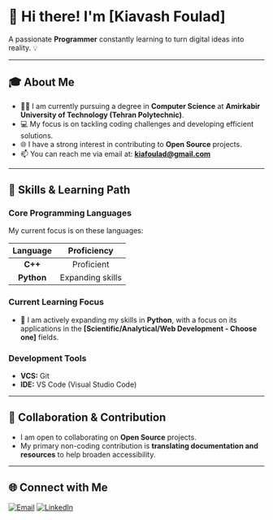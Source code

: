 # 👋 Hi there! I'm [Kiavash Foulad]

A passionate **Programmer** constantly learning to turn digital ideas into reality. 💡

---

## 🎓 About Me

- 🧑‍🎓 I am currently pursuing a degree in **Computer Science** at **Amirkabir University of Technology (Tehran Polytechnic)**.
- 💻 My focus is on tackling coding challenges and developing efficient solutions.
- 🌐 I have a strong interest in contributing to **Open Source** projects.
- 📫 You can reach me via email at: **kiafoulad@gmail.com**

---

## 🚀 Skills & Learning Path

### Core Programming Languages
My current focus is on these languages:

| Language | Proficiency |
| :---: | :---: |
| **C++** | Proficient |
| **Python** | Expanding skills |

### Current Learning Focus
- 🌱 I am actively expanding my skills in **Python**, with a focus on its applications in the **[Scientific/Analytical/Web Development - Choose one]** fields.

### Development Tools
- **VCS:** Git
- **IDE:** VS Code (Visual Studio Code)

---

## 🤝 Collaboration & Contribution

- I am open to collaborating on **Open Source** projects.
- My primary non-coding contribution is **translating documentation and resources** to help broaden accessibility.

---

## 🌐 Connect with Me

[![Email](https://img.shields.io/badge/Email-D14836?style=for-the-badge&logo=gmail&logoColor=white)](mailto:kiafoulad@gmail.com)
[![LinkedIn](https://img.shields.io/badge/LinkedIn-0077B5?style=for-the-badge&logo=linkedin&logoColor=white)](https://www.linkedin.com/in/kiafoulad/)
